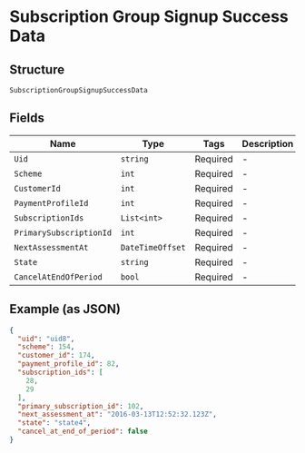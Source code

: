 
# Subscription Group Signup Success Data

## Structure

`SubscriptionGroupSignupSuccessData`

## Fields

| Name | Type | Tags | Description |
|  --- | --- | --- | --- |
| `Uid` | `string` | Required | - |
| `Scheme` | `int` | Required | - |
| `CustomerId` | `int` | Required | - |
| `PaymentProfileId` | `int` | Required | - |
| `SubscriptionIds` | `List<int>` | Required | - |
| `PrimarySubscriptionId` | `int` | Required | - |
| `NextAssessmentAt` | `DateTimeOffset` | Required | - |
| `State` | `string` | Required | - |
| `CancelAtEndOfPeriod` | `bool` | Required | - |

## Example (as JSON)

```json
{
  "uid": "uid8",
  "scheme": 154,
  "customer_id": 174,
  "payment_profile_id": 82,
  "subscription_ids": [
    28,
    29
  ],
  "primary_subscription_id": 102,
  "next_assessment_at": "2016-03-13T12:52:32.123Z",
  "state": "state4",
  "cancel_at_end_of_period": false
}
```

